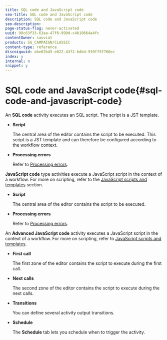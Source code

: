 ```yaml
---
title: SQL code and JavaScript code
seo-title: SQL code and JavaScript code
description: SQL code and JavaScript code
seo-description: 
page-status-flag: never-activated
uuid: 98c63f33-63aa-47f6-999d-c4b10664a4fc
contentOwner: sauviat
products: SG_CAMPAIGN/CLASSIC
content-type: reference
discoiquuid: abe02b45-e622-43f2-bdbd-939ff5f760ec
index: y
internal: n
snippet: y
---
```


# SQL code and JavaScript code{#sql-code-and-javascript-code}

An **SQL code** activity executes an SQL script. The script is a JST template.

* **Script**

  The central area of the editor contains the script to be executed. This script is a JST template and can therefore be configured according to the workflow context.

* **Processing errors**

  Refer to [Processing errors](../../workflow/using/sql-code-and-javascript-code.md#processing-errors).

**JavaScript code** type activities execute a JavaScript script in the context of a workflow. For more on scripting, refer to the [JavaScript scripts and templates](../../workflow/using/javascript-scripts-and-templates.md) section.

* **Script**

  The central area of the editor contains the script to be executed.

* **Processing errors**

  Refer to [Processing errors](../../workflow/using/sql-code-and-javascript-code.md#processing-errors).

An **Advanced JavaScript code** activity executes a JavaScript script in the context of a workflow. For more on scripting, refer to [JavaScript scripts and templates](../../workflow/using/javascript-scripts-and-templates.md).

* **First call**

  The first zone of the editor contains the script to execute during the first call.

* **Next calls**

  The second zone of the editor contains the script to execute during the next calls.

* **Transitions**

  You can define several activity output transitions.

* **Schedule**

  The **Schedule** tab lets you schedule when to trigger the activity.

